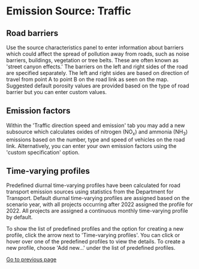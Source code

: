 # Emission Source: Traffic

## Road barriers

Use the source characteristics panel to enter information about barriers which could affect the spread of pollution away from roads, such as noise barriers, buildings, vegetation or tree belts. These are often known as 'street canyon effects.' The barriers on the left and right sides of the road are specified separately. The left and right sides are based on direction of travel from point A to point B on the road link as seen on the map. Suggested default porosity values are provided based on the type of road barrier but you can enter custom values. 

## Emission factors

Within the 'Traffic direction speed and emission' tab you may add a new subsource which calculates oxides of nitrogen (NO<sub>x</sub>) and ammonia (NH<sub>3</sub>) emissions based on the number, type and speed of vehicles on the road link. Alternatively, you can enter your own emission factors using the 'custom specification' option.

## Time-varying profiles

Predefined diurnal time-varying profiles have been calculated for road transport emission sources using statistics from the Department for Transport. Default diurnal time-varying profiles are assigned based on the scenario year, with all projects occurring after 2022 assigned the profile for 2022. All projects are assigned a continuous monthly time-varying profile by default. 

To show the list of predefined profiles and the option for creating a new profile, click the arrow next to 'Time-varying profiles'. You can click or hover over one of the predefined profiles to view the details. To create a new profile, choose 'Add new...' under the list of predefined profiles.

[Go to previous page](2-1-1-input-source.md)
